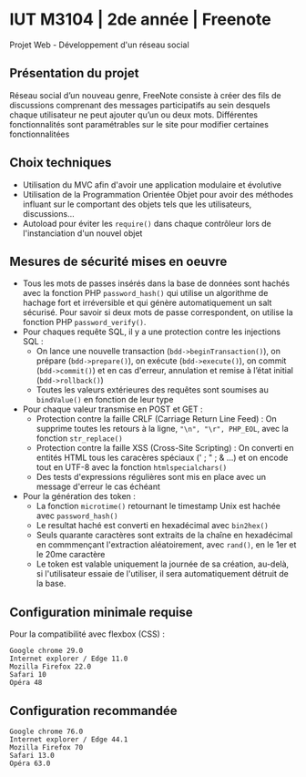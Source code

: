 # IUT M3104 | 2de année | Freenote
Projet Web - Développement d'un réseau social

## Présentation du projet
Réseau social d’un nouveau genre, FreeNote consiste à créer des fils de discussions comprenant
des messages participatifs au sein desquels chaque utilisateur ne peut ajouter qu’un ou deux mots.
Différentes fonctionnalités sont paramétrables sur le site pour modifier certaines fonctionnalitées


## Choix techniques
* Utilisation du MVC afin d'avoir une application modulaire et évolutive
* Utilisation de la Programmation Orientée Objet pour avoir des méthodes influant sur le comportant des objets tels que les utilisateurs, discussions...
* Autoload pour éviter les `require()` dans chaque contrôleur lors de l'instanciation d'un nouvel objet

## Mesures de sécurité mises en oeuvre
* Tous les mots de passes insérés dans la base de données sont hachés avec la fonction PHP `password_hash()` qui utilise un algorithme de hachage fort et irréversible et qui génère automatiquement un salt sécurisé.
  Pour savoir si deux mots de passe correspondent, on utilise la fonction PHP `password_verify()`.
* Pour chaques requête SQL, il y a une protection contre les injections SQL :
    * On lance une nouvelle transaction (`bdd->beginTransaction()`), on prépare (`bdd->prepare()`), on exécute (`bdd->execute()`), on commit (`bdd->commit()`)
      et en cas d'erreur, annulation et remise à l’état initial (`bdd->rollback()`)
    * Toutes les valeurs extérieures des requêtes sont soumises au `bindValue()` en fonction de leur type
* Pour chaque valeur transmise en POST et GET :
    * Protection contre la faille CRLF (Carriage Return Line Feed) :
    On supprime toutes les retours à la ligne, `"\n", "\r", PHP_EOL`, avec la fonction `str_replace()`
    * Protection contre la faille XSS (Cross-Site Scripting) :
        On converti en entités HTML tous les caracères spéciaux (' ; " ; & ...) et on encode tout en UTF-8 avec la fonction `htmlspecialchars()`
    * Des tests d'expressions régulières sont mis en place avec un message d'erreur le cas échéant
* Pour la génération des token :
    * La fonction `microtime()` retournant le timestamp Unix est hachée avec `password_hash()`
    * Le resultat haché est converti en hexadécimal avec `bin2hex()`
    * Seuls quarante caractères sont extraits de la chaîne en hexadécimal en commmençant l'extraction aléatoirement, avec `rand()`, en le 1er et le 20me caractère
    * Le token est valable uniquement la journée de sa création, au-delà, si l'utilisateur essaie de l'utiliser, il sera automatiquement détruit de la base.


## Configuration minimale requise
Pour la compatibilité avec flexbox (CSS) :

    Google chrome 29.0
    Internet explorer / Edge 11.0
    Mozilla Firefox 22.0
    Safari 10
    Opéra 48


## Configuration recommandée
    Google chrome 76.0
    Internet explorer / Edge 44.1
    Mozilla Firefox 70
    Safari 13.0
    Opéra 63.0